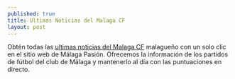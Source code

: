 ```yaml
---
published: true
title: Ultimas Noticias del Malaga CF
layout: post
---
```

Obtén todas las <a href="http://www.malagapasion.es/">ultimas noticias del Malaga CF</a> malagueño con un solo clic en el sitio web de Málaga Pasión. Ofrecemos la información de los partidos de fútbol del club de Málaga y mantenerlo al día con las puntuaciones en directo.